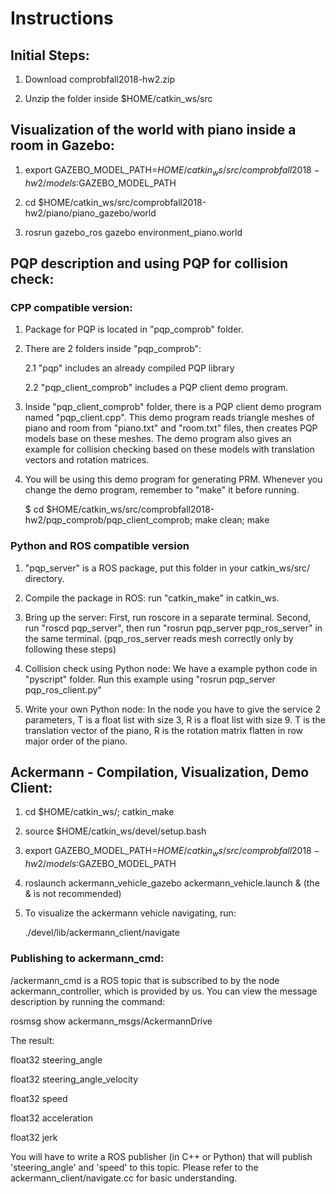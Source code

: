 # Instructions

## Initial Steps:

1. Download comprobfall2018-hw2.zip 

2. Unzip the folder inside $HOME/catkin_ws/src


## Visualization of the world with piano inside a room in Gazebo:

1. export GAZEBO_MODEL_PATH=$HOME/catkin_ws/src/comprobfall2018-hw2/models:$GAZEBO_MODEL_PATH

2. cd $HOME/catkin_ws/src/comprobfall2018-hw2/piano/piano_gazebo/world

3. rosrun gazebo_ros gazebo environment_piano.world



## PQP description and using PQP for collision check:

### CPP compatible version:

1. Package for PQP is located in "pqp_comprob" folder. 

2. There are 2 folders inside "pqp_comprob": 

   2.1 "pqp" includes an already compiled PQP library

   2.2 "pqp_client_comprob" includes a PQP client demo program.

3. Inside "pqp_client_comprob" folder, there is a PQP client demo program named "pqp_client.cpp". 
This demo program reads triangle meshes of piano and room from "piano.txt" and "room.txt" files, 
then creates PQP models base on these meshes. 
The demo program also gives an example for collision checking based on these models with translation vectors and 
rotation matrices.

4. You will be using this demo program for generating PRM. Whenever you change the demo program, 
remember to "make" it before running.
   
   $ cd $HOME/catkin_ws/src/comprobfall2018-hw2/pqp_comprob/pqp_client_comprob; make clean; make

### Python and ROS compatible version

1. "pqp_server" is a ROS package, put this folder in your catkin_ws/src/ directory.

2. Compile the package in ROS: run "catkin_make" in catkin_ws.

3. Bring up the server: First, run roscore in a separate terminal. Second, run "roscd pqp_server", then run "rosrun pqp_server pqp_ros_server" in the same terminal. (pqp_ros_server reads mesh correctly only by following these steps)

4. Collision check using Python node: We have a example python code in "pyscript" folder. Run this example using "rosrun pqp_server pqp_ros_client.py"

5. Write your own Python node: In the node you have to give the service 2 parameters, T is a float list with size 3, R is a float list with size 9. T is the translation vector of the piano, R is the rotation matrix flatten in row major order of the piano.


## Ackermann - Compilation, Visualization, Demo Client:

1. cd $HOME/catkin_ws/; catkin_make

2. source $HOME/catkin_ws/devel/setup.bash

3. export GAZEBO_MODEL_PATH=$HOME/catkin_ws/src/comprobfall2018-hw2/models:$GAZEBO_MODEL_PATH

4. roslaunch ackermann_vehicle_gazebo ackermann_vehicle.launch & (the & is not recommended)

5. To visualize the ackermann vehicle navigating, run:

   ./devel/lib/ackermann_client/navigate

### Publishing to ackermann_cmd:

/ackermann_cmd is a ROS topic that is subscribed to by the node ackermann_controller, which is provided by us. You can view the message description by running the command:

rosmsg show ackermann_msgs/AckermannDrive

The result:

float32 steering_angle

float32 steering_angle_velocity

float32 speed

float32 acceleration

float32 jerk

You will have to write a ROS publisher (in C++ or Python) that will
publish 'steering_angle' and 'speed' to this topic. Please refer to the ackermann_client/navigate.cc for basic understanding.

